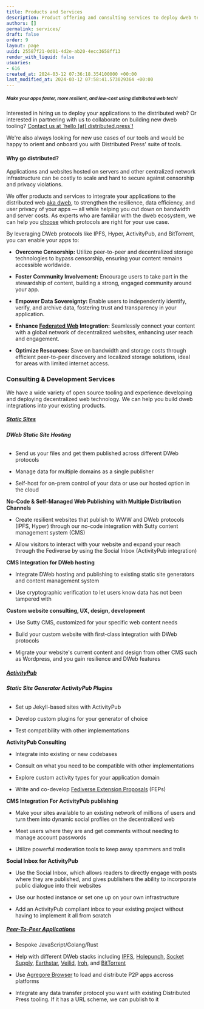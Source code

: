 ```yaml
---
title: Products and Services
description: Product offering and consulting services to deploy dweb technologies.
authors: []
permalink: services/
draft: false
order: 9
layout: page
uuid: 25587f21-0d01-4d2e-ab20-4ecc3658ff13
render_with_liquid: false
usuaries:
- 616
created_at: 2024-03-12 07:36:18.354100000 +00:00
last_modified_at: 2024-03-12 07:58:41.573029364 +00:00
---
```


<h5 style="text-align:start" id="make-your-apps-faster-more-resilient-and-low-cost-using-distributed-web-tech!"><em><small>Make your apps faster, more resilient, and low-cost using distributed web tech!</small></em></h5><p style="text-align:start">Interested in hiring us to deploy your applications to the distributed web? Or interested in partnering with us to collaborate on building new dweb tooling? <u>Contact us at `hello [at] distributed.press`!</u></p><p style="text-align:start">We're also always looking for new use cases of our tools and would be happy to orient and onboard you with Distributed Press' suite of tools.</p><p style="text-align:start"></p><h4 style="text-align:start" id="why-go-distributed">Why go distributed?</h4><p style="text-align:start">Applications and websites hosted on servers and other centralized network infrastructure can be costly to scale and hard to secure against censorship and privacy violations.</p><p style="text-align:start">We offer products and services to integrate your applications to the distributed web <a href="https://getDWeb.net/" rel="noopener" target="_blank" referrerpolicy="strict-origin-when-cross-origin">aka dweb</a>, to strengthen the resilience, data efficiency, and user privacy of your apps — all while helping you cut down on bandwidth and server costs. As experts who are familiar with the dweb ecosystem, we can help you <a href="https://hypha.coop/dripline/p2p-primer-part-1/" rel="noopener" target="_blank" referrerpolicy="strict-origin-when-cross-origin">choose</a> which protocols are right for your use case.</p><p style="text-align:start">By leveraging DWeb protocols like IPFS, Hyper, ActivityPub, and BitTorrent, you can enable your apps to:</p><ul>
<li><p style="text-align:start"><strong>Overcome Censorship:</strong> Utilize peer-to-peer and decentralized storage technologies to bypass censorship, ensuring your content remains accessible worldwide.</p></li>
<li><p style="text-align:start"><strong>Foster Community Involvement:</strong> Encourage users to take part in the stewardship of content, building a strong, engaged community around your app.</p></li>
<li><p style="text-align:start"><strong>Empower Data Sovereignty:</strong> Enable users to independently identify, verify, and archive data, fostering trust and transparency in your application.</p></li>
<li><p style="text-align:start"><strong>Enhance <a href="https://en.wikipedia.org/wiki/Fediverse" rel="noopener" target="_blank" referrerpolicy="strict-origin-when-cross-origin">Federated Web</a> Integration:</strong> Seamlessly connect your content with a global network of decentralized websites, enhancing user reach and engagement.</p></li>
<li><p style="text-align:start"><strong>Optimize Resources:</strong> Save on bandwidth and storage costs through efficient peer-to-peer discovery and localized storage solutions, ideal for areas with limited internet access.</p></li>
</ul><p style="text-align:start"></p><h3 style="text-align:start" id="consulting-and-development-services">Consulting &amp; Development Services</h3><p style="text-align:start">We have a wide variety of open source tooling and experience developing and deploying decentralized web technology. We can help you build dweb integrations into your existing products.</p><p style="text-align:start"></p><h5 style="text-align:start" id="static-sites"><u>Static Sites</u></h5><p style="text-align:start"></p><h6 style="text-align:start" id="dweb-static-site-hosting"><strong>DWeb Static Site Hosting</strong></h6><ul><li><p style="text-align:start">Send us your files and get them published across different DWeb protocols</p></li></ul><ul>
<li><p style="text-align:start">Manage data for multiple domains as a single publisher</p></li>
<li><p style="text-align:start">Self-host for on-prem control of your data or use our hosted option in the cloud</p></li>
</ul><p style="text-align:start"><strong>No-Code &amp; Self-Managed Web Publishing with Multiple Distribution Channels</strong></p><ul>
<li><p style="text-align:start">Create resilient websites that publish to WWW and DWeb protocols (IPFS, Hyper) through our no-code integration with Sutty content management system (CMS)</p></li>
<li><p style="text-align:start">Allow visitors to interact with your website and expand your reach through the Fediverse by using the Social Inbox (ActivityPub integration)</p></li>
</ul><p style="text-align:start"><strong>CMS Integration for DWeb hosting</strong></p><ul>
<li><p style="text-align:start">Integrate DWeb hosting and publishing to existing static site generators and content management system</p></li>
<li><p style="text-align:start">Use cryptographic verification to let users know data has not been tampered with</p></li>
</ul><p style="text-align:start"><strong>Custom website consulting, UX, design, development</strong></p><ul>
<li><p style="text-align:start">Use Sutty CMS, customized for your specific web content needs</p></li>
<li><p style="text-align:start">Build your custom website with first-class integration with DWeb protocols</p></li>
<li><p style="text-align:start">Migrate your website's current content and design from other CMS such as Wordpress, and you gain resilience and DWeb features</p></li>
</ul><p style="text-align:start"></p><h5 style="text-align:start" id="activitypub"><u>ActivityPub</u></h5><p style="text-align:start"></p><h6 style="text-align:start" id="static-site-generator-activitypub-plugins"><strong>Static Site Generator ActivityPub Plugins</strong></h6><ul>
<li><p style="text-align:start">Set up Jekyll-based sites with ActivityPub</p></li>
<li><p style="text-align:start">Develop custom plugins for your generator of choice</p></li>
<li><p style="text-align:start">Test compatibility with other implementations</p></li>
</ul><p style="text-align:start"><strong>ActivityPub Consulting</strong></p><ul>
<li><p style="text-align:start">Integrate into existing or new codebases</p></li>
<li><p style="text-align:start">Consult on what you need to be compatible with other implementations</p></li>
<li><p style="text-align:start">Explore custom activity types for your application domain</p></li>
<li><p style="text-align:start">Write and co-develop <a href="https://github.com/Letterbook/FEP" rel="noopener" target="_blank" referrerpolicy="strict-origin-when-cross-origin">Fediverse Extension Proposals</a> (FEPs)</p></li>
</ul><p style="text-align:start"><strong>CMS Integration For ActivityPub publishing</strong></p><ul>
<li><p style="text-align:start">Make your sites available to an existing network of millions of users and turn them into dynamic social profiles on the decentralized web</p></li>
<li><p style="text-align:start">Meet users where they are and get comments without needing to manage account passwords</p></li>
<li><p style="text-align:start">Utilize powerful moderation tools to keep away spammers and trolls</p></li>
</ul><p style="text-align:start"><strong>Social Inbox for ActivityPub</strong></p><ul>
<li><p style="text-align:start">Use the Social Inbox, which allows readers to directly engage with posts where they are published, and gives publishers the ability to incorporate public dialogue into their websites</p></li>
<li><p style="text-align:start">Use our hosted instance or set one up on your own infrastructure</p></li>
<li><p style="text-align:start">Add an ActivityPub compliant inbox to your existing project without having to implement it all from scratch</p></li>
</ul><p style="text-align:start"></p><h5 style="text-align:start" id="peer-to-peer-applications"><u>Peer-To-Peer Applications</u></h5><p style="text-align:start"></p><ul>
<li><p style="text-align:start">Bespoke JavaScript/Golang/Rust</p></li>
<li><p style="text-align:start">Help with different DWeb stacks including <a href="https://ipfs.tech/" rel="noopener" target="_blank" referrerpolicy="strict-origin-when-cross-origin">IPFS</a>, <a href="https://holepunch.to/" rel="noopener" target="_blank" referrerpolicy="strict-origin-when-cross-origin">Holepunch</a>, <a href="https://socketsupply.co/" rel="noopener" target="_blank" referrerpolicy="strict-origin-when-cross-origin">Socket Supply</a>, <a href="https://earthstar-project.org/" rel="noopener" target="_blank" referrerpolicy="strict-origin-when-cross-origin">Earthstar</a>, <a href="https://veilid.com/" rel="noopener" target="_blank" referrerpolicy="strict-origin-when-cross-origin">Veilid</a>, <a href="https://iroh.computer/" rel="noopener" target="_blank" referrerpolicy="strict-origin-when-cross-origin">Iroh</a>, and <a href="http://bittorrent.org/" rel="noopener" target="_blank" referrerpolicy="strict-origin-when-cross-origin">BitTorrent</a></p></li>
<li><p style="text-align:start">Use <a href="https://agregore.mauve.moe/" rel="noopener" target="_blank" referrerpolicy="strict-origin-when-cross-origin">Agregore Browser</a> to load and distribute P2P apps accross platforms</p></li>
<li><p style="text-align:start">Integrate any data transfer protocol you want with existing Distributed Press tooling. If it has a URL scheme, we can publish to it</p></li>
</ul>